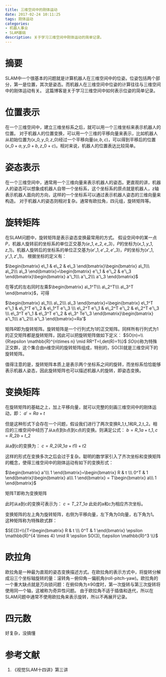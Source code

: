 ```yaml
---
title: 三维空间中的刚体运动
date: 2017-02-24 10:11:25
tags: 刚体运动
categories:
- 机器人事业
- SLAM基础
description: 关于学习三维空间中刚体运动的简单记录。
---
```

<!-- more -->
# 摘要
SLAM中一个很基本的问题就是计算机器人在三维空间中的位姿。位姿包括两个部分，第一是位置，其次是姿态。而机器人在三维空间中位姿的计算往往与三维空间中的刚体运动有关。
这篇博客是关于学习三维空间中如何表示位姿的简单记录。

# 位置表示
在一个三维空间中，建立三维坐标系之后，就可以用一个三维坐标来表示机器人的位置。
对于机器人的位置变换，可以用一个三维的平移向量来表示，比如机器人从初始位置为$(x\_0, y\_0, z\_0)$经过一个平移向量$(a,b,c)$，可以得到平移后的位置$(x\_0+a, y\_0+b, z\_0+c)$。相对来说，机器人的位置表达比较简单。


# 姿态表示
在一个三维空间中，通常用一个三维向量来表示机器人的姿态。更直观的讲，机器人的姿态可以想象成机器人自带一个坐标系，这个坐标系的原点就是机器人，z轴表示机器人面向的方向，这样的一个坐标系可以通过表示机器人姿态的三维向量来构造。
对于机器人的姿态则相对复杂。通常有欧拉角，四元组，旋转矩阵等。

# 旋转矩阵
在SLAM问题中，旋转矩阵是表示姿态变换最常用的方式。
假设空间中的某一点$P$，机器人旋转前的坐标系的单位正交基为$(e\_1,e\_2,e\_3)$，$P$的坐标为$(x\_1,y\_1,z\_1)$。机器人旋转后的坐标系的单位正交基为$(e'\_1,e'\_2,e'\_3 )$，$P$的坐标为$(x'\_1,y'\_1,z'\_1)$。
根据坐标的定义有：

$\begin{bmatrix}
e\_1 & e\_2 & e\_3
\end{bmatrix}\begin{bmatrix}
a\_1\\\ 
a\_2\\\
a\_3
\end{bmatrix}=\begin{bmatrix}
e'\_1 & e'\_2 & e'\_3
\end{bmatrix}\begin{bmatrix}
a'\_1\\\
a'\_2\\\ 
a'\_3
\end{bmatrix}$

在等式的左右同时左乘$\begin{bmatrix}
a\_1^T\\\ 
a\_2^T\\\
a\_3^T
\end{bmatrix}$，可得

$\begin{bmatrix}
a\_1\\\ 
a\_2\\\
a\_3
\end{bmatrix}=\begin{bmatrix}
e\_1^T e'\_1 & e\_1^T e'\_2 & e\_1^T e'\_3 \\\
e\_2^T e'\_1 & e\_2^T e'\_2 & e\_2^T e'\_3 \\\
e\_3^T e'\_1 & e\_3^T e'\_2 & e\_3^ Te'\_3
\end{bmatrix}\begin{bmatrix}
a'\_1\\\
a'\_2\\\ 
a'\_3
\end{bmatrix}=Ra'$

矩阵$R$即为旋转矩阵。旋转矩阵是一个行列式为1的正交矩阵。同样所有行列式为1的正交矩阵都是旋转矩阵，因此可以把旋转矩阵做如下定义：
$SO(n)=\\{R\epsilon \mathbb{R}^{n\times n} \mid RR^T=I,det(R)=1\\}$
$SO(n)$称为特殊正交群，这个集合由n维空间的旋转矩阵组成，特别的，SO(3)就是三维空间下的旋转矩阵。

值得注意的是，旋转矩阵本质上是表示两个坐标系之间的旋转，而坐标系恰恰能够表示机器人姿态，因此旋转矩阵也可以描述机器人的旋转，即姿态变换。

# 变换矩阵
在旋转矩阵的基础之上，加上平移向量，就可以完整的刻画三维空间中的刚体运动，即：
$a'=Ra+t$

但是这种形式下会存在一个问题，假设我们进行了两次变换R\_1,t\_1和R\_2,t\_2。相应的三维空间中经历了从a点到b点到c点的变换。则满足公式：
$b=R\_1a+t\_1, c=R\_2b+t\_2$

从a到c的变换为：
$c=R\_2(R\_1a+t1)+t2$

这样的形式在变换多次之后会过于复杂。聪明的数学家引入了齐次坐标和变换矩阵的概念，使得三维空间中的刚体运动有如下的变换形式：

$\begin{bmatrix}
a'\\\ 
1
\end{bmatrix}=\begin{bmatrix}
R & t \\\ 
0^T & 1  
\end{bmatrix}\begin{bmatrix}
a\\\
1
\end{bmatrix} = T\begin{bmatrix}
a\\\
1
\end{bmatrix}$

矩阵T即称为变换矩阵

此时从a到c的变换可表示为：
$c=T\_2T\_1a$
此处的a和c为相应齐次坐标。

变换矩阵的左上角为旋转矩阵，右侧为平移向量，左下角为0向量，右下角为1。这种矩阵称为特殊欧式群：

$SE(3)=\\{T=\begin{bmatrix}
R & t \\\ 
0^T & 1 
\end{bmatrix} \epsilon \mathbb{R}^{4 \times 4} \mid R \epsilon SO(3), t\epsilon \mathbb{R}^3 \\}$

# 欧拉角
欧拉角是一种最为直观的姿态变换描述方式。在欧拉角的表示方式中，将旋转分解成沿三个坐标轴旋转的量：滚转角－俯仰角－偏航角(roll-pitch-yaw)。欧拉角的一个重大缺点就是万向锁问题：在俯仰角为$\pm90$度时，第一次旋转与第三次旋转将使用同一个轴，这被称为奇异性问题。
由于欧拉角不适于插值和迭代，所以在SLAM问题中通常不使用欧拉角来表示旋转，所以不再展开记录。


# 四元数
好复杂，没搞懂


# 参考文献
1. 《视觉SLAM十四讲》第三讲


